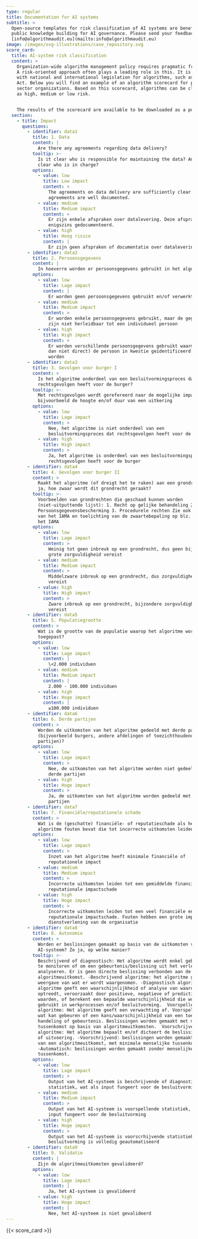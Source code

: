 ```yaml
---
type: regular
title: Documentation for AI systems
subtitle: >
  Open-source templates for risk classification of AI systems are beneficial for
  public knowledge building for AI governance. Please send your feedback to
  [info@algorithmaudit.eu](mailto:info@algorithmaudit.eu)
image: /images/svg-illustrations/case_repository.svg
score_card:
  title: AI-system risk classification
  content: >
    Organization-wide algorithm management policy requires pragmatic frameworks.
    A risk-oriented approach often plays a leading role in this. It is in line
    with national and international legislation for algorithms, such as the AI
    Act. Below you will find an example of an algorithm scorecard for public
    sector organizations. Based on this scorecard, algorithms can be classified
    as high, medium or low risk.


    The results of the scorecard are available to be downloaded as a pdf.
  section:
    - title: Impact
      questions:
        - identifier: data1
          title: 1. Data
          content: |
            Are there any agreements regarding data delivery?
          tooltip: >-
            Is it clear who is responsible for maintaining the data? And is it
            clear who is in charge?
          options:
            - value: low
              title: Low impact
              content: >
                The agreements on data delivery are sufficiently clear. These
                agreements are well documented.
            - value: medium
              title: Medium impact
              content: >
                Er zijn enkele afspraken over datalevering. Deze afspraken zijn
                enigszins gedocumenteerd.
            - value: high
              title: Hoog risico
              content: |
                Er zijn geen afspraken of documentatie over datalevering.
        - identifier: data2
          title: 2. Persoonsgegevens
          content: |
            In hoeverre worden er persoonsgegevens gebruikt in het algoritme?
          options:
            - value: low
              title: Lage impact
              content: |
                Er worden geen persoonsgegevens gebruikt en/of verwerkt
            - value: medium
              title: Medium impact
              content: >
                Er worden enkele persoonsgegevens gebruikt, maar de gegevens
                zijn niet herleidbaar tot een individueel persoon
            - value: high
              title: High impact
              content: >
                Er worden verschillende persoonsgegevens gebruikt waarmee (al
                dan niet direct) de persoon in kwestie geïdentificeerd kan
                worden
        - identifier: data3
          title: 3. Gevolgen voor burger I
          content: >
            Is het algoritme onderdeel van een besluitvormingsproces dat
            rechtsgevolgen heeft voor de burger?
          tooltip: >-
            Met rechtsgevolgen wordt gerefereerd naar de mogelijke impact op
            bijvoorbeeld de hoogte en/of duur van een uitkering
          options:
            - value: low
              title: Lage impact
              content: >
                Nee, het algoritme is niet onderdeel van een
                besluitvormingsproces dat rechtsgevolgen heeft voor de burger
            - value: high
              title: High impact
              content: >
                Ja, het algoritme is onderdeel van een besluitvormingsproces dat
                rechtsgevolgen heeft voor de burger
        - identifier: data4
          title: 4. Gevolgen voor burger II
          content: >
            Raakt het algoritme (of dreigt het te raken) aan een grondrecht? Zo
            ja, hoe zwaar wordt dit grondrecht geraakt?
          tooltip: >-
            Voorbeelden van grondrechten die geschaad kunnen worden
            (niet-uitputtende lijst): 1. Recht op gelijke behandeling 2.
            Persoonsgegevensbescherming 3. Procedurele rechten Zie ook blz. 71
            van het IAMA en toelichting van de zwaartebepaling op blz. 72 van
            het IAMA
          options:
            - value: low
              title: Lage impact
              content: >
                Weinig tot geen inbreuk op een grondrecht, dus geen bijzonder
                grote zorgvuldigheid vereist
            - value: medium
              title: Medium impact
              content: >
                Middelzware inbreuk op een grondrecht, dus zorgvuldigheid
                vereist
            - value: high
              title: High impact
              content: >
                Zware inbreuk op een grondrecht, bijzondere zorgvuldigheid
                vereist
        - identifier: data5
          title: 5. Populatiegrootte
          content: >
            Wat is de grootte van de populatie waarop het algoritme wordt
            toegepast?
          options:
            - value: low
              title: Lage impact
              content: |
                \<2.000 individuen
            - value: medium
              title: Medium impact
              content: |
                2.000 - 100.000 individuen
            - value: high
              title: Hoge impact
              content: |
                ≥100.000 individuen
        - identifier: data6
          title: 6. Derde partijen
          content: >
            Worden de uitkomsten van het algoritme gedeeld met derde partijen
            (bijvoorbeeld burgers, andere afdelingen of toezichthoudende
            partijen)?
          options:
            - value: low
              title: Lage impact
              content: >
                Nee, de uitkomsten van het algoritme worden niet gedeeld met
                derde partijen
            - value: high
              title: Hoge impact
              content: >
                Ja, de uitkomsten van het algoritme worden gedeeld met derde
                partijen
        - identifier: data7
          title: 7. Financiële/reputationele schade
          content: >
            Wat is de (geschatte) financiële- of reputatieschade als het
            algoritme fouten bevat die tot incorrecte uitkomsten leiden?
          options:
            - value: low
              title: Lage impact
              content: >
                Inzet van het algoritme heeft minimale financiële of
                reputationele impact
            - value: medium
              title: Medium impact
              content: >
                Incorrecte uitkomsten leiden tot een gemiddelde financiële en/of
                reputationale impactschade
            - value: high
              title: Hoge impact
              content: >
                Incorrecte uitkomsten leiden tot een veel financiële en/of
                reputationale impactschade. Fouten hebben een grote impact op de
                dienstverlening van de organisatie
        - identifier: data8
          title: 8. Autonomie
          content: >
            Worden er beslissingen gemaakt op basis van de uitkomsten van het
            AI-systeem? Zo ja, op welke manier?
          tooltip: >-
            Beschrijvend of diagnostisch: Het algoritme wordt enkel gebruikt om
            te monitoren of om een gebeurtenis/beslissing uit het verleden te
            analyseren. Er is geen directe beslissing verbonden aan de
            algoritmeuitkomst. -Beschrijvend algoritme: het algoritme geeft een
            weergave van wat er wordt waargenomen. -Diagnostisch algoritme: het
            algoritme geeft een waarschijnlijkheid of analyse van waarom iets
            optreedt, veroorzaakt door positieve, negatieve of predictieve
            waarden, of berekent een bepaalde waarschijnlijkheid die wordt
            gebruikt in werkprocessen en/of besluitvorming.  Voorspellend
            algoritme: Het algoritme geeft een verwachting af. Voorspelling van
            wat kan gebeuren of een kans/waarschijnlijkheid van een toekomstige
            handeling of gebeurtenis. Beslissingen worden gemaakt met menselijke
            tussenkomst op basis van algoritmeuitkomsten.  Voorschrijvend
            algoritme: Het algoritme bepaalt en/of dicteert de beslissing/actie
            of uitvoering. -Voorschrijvend: beslissingen worden gemaakt op basis
            van een algoritmeuitkomst, met minimale menselijke tussenkomst.
            -Automatisch: beslissingen worden gemaakt zonder menselijke
            tussenkomst.
          options:
            - value: low
              title: Lage impact
              content: >
                Output van het AI-systeem is beschrijvende of diagnostische
                statistiek, wat als input fungeert voor de besluitvorming
            - value: medium
              title: Medium impact
              content: >
                Output van het AI-systeem is voorspellende statistiek, wat als
                input fungeert voor de besluitvorming
            - value: high
              title: Hoge impact
              content: >
                Output van het AI-systeem is voorscrhijvende statistiek, of
                besluitvorming is volledig geautomatiseerd
        - identifier: data9
          title: 9. Validatie
          content: |
            Zijn de algoritmeuitkomsten gevalideerd?
          options:
            - value: low
              title: Lage impact
              content: |
                Ja, het AI-systeem is gevalideerd
            - value: high
              title: Hoge impact
              content: |
                Nee, het AI-systeem is niet gevalideerd
---
```


{{< score_card >}}
